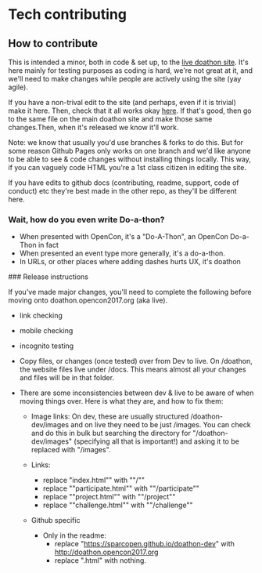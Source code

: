 # Tech contributing

## How to contribute

This is intended a minor, both in code & set up, to the [live doathon site](http://doathon.opencon2017.org/). It's here mainly for testing purposes as coding is hard, we're not great at it, and we'll need to make changes while people are actively using the site (yay agile).

If you have a non-trival edit to the site (and perhaps, even if it is trivial) make it here. Then, check that it all works okay [here](https://sparcopen.github.io/doathon-dev/). If that's good, then go to the same file on the main doathon site and make those same changes.Then, when it's released we know it'll work.

Note: we know that usually you'd use branches & forks to do this. But for some reason Github Pages only works on one branch and we'd like anyone to be able to see & code changes without installing things locally. This way, if you can vaguely code HTML you're a 1st class citizen in editing the site.

If you have edits to github docs (contributing, readme, support, code of conduct) etc they're best made in the other repo, as they'll be different here.

### Wait, how do you even write Do-a-thon?

* When presented with OpenCon, it's a "Do-A-Thon", an OpenCon Do-a-Thon in fact
* When presented an event type more generally, it's a do-a-thon.
* In URLs, or other places where adding dashes hurts UX, it's doathon

### Release instructions

If you've made major changes, you'll need to complete the following before moving onto doathon.opencon2017.org (aka live).

* link checking
* mobile checking
* incognito testing

* Copy files, or changes (once tested) over from Dev to live. On /doathon, the website files live under /docs. This means almost all your changes and files will be in that folder.
* There are some inconsistencies between dev & live to be aware of when moving things over. Here is what they are, and how to fix them:
  * Image links: On dev, these are usually structured /doathon-dev/images and on live they need to be just /images. You can check and do this in bulk but searching the directory for "/doathon-dev/images" (specifying all that is important!) and asking it to be replaced with "/images".
  * Links:
      * replace "index.html"" with ""/""
      * replace ""participate.html"" with ""/participate""
      * replace ""project.html"" with ""/project""
      * replace ""challenge.html"" with ""/challenge""

  * Github specific
    *  Only in the readme:
        * replace "https://sparcopen.github.io/doathon-dev" with http://doathon.opencon2017.org
        * replace ".html" with nothing.
